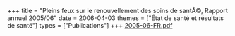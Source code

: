 +++
title = "Pleins feux sur le renouvellement des soins de santÃ©, Rapport annuel 2005/06"
date = 2006-04-03
themes = ["État de santé et résultats de santé"]
types = ["Publications"]
+++
[2005-06-FR.pdf](/files/2005-06-FR.pdf)
